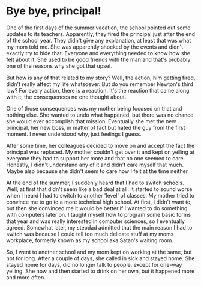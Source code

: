 # Bye bye, principal!

One of the first days of the summer vacation, the school pointed out some updates to its teachers. Apparently, they fired the principal just after the end of the school year. They didn't give any explanation, at least that was what my mom told me. She was apparently shocked by the events and didn't exactly try to hide that. Everyone and everything needed to know how she felt about it. She used to be good friends with the man and that's probably one of the reasons why she got that upset.

But how is any of that related to my story? Well, the action, him getting fired, didn't really affect my life whatsoever. But do you remember Newton's third law? For every action, there is a reaction. It's the reaction that came along with it, the consequences no one thought about.

One of those consequences was my mother being focused on that and nothing else. She wanted to undo what happened, but there was no chance she would ever accomplish that mission. Eventually she met the new principal, her new boss, in matter of fact but hated the guy from the first moment. I never understood why, just feelings I guess.

After some time, her colleagues decided to move on and accept the fact the principal was replaced. My mother couldn't get over it and kept on yelling at everyone they had to support her more and that no one seemed to care. Honestly, I didn't understand any of it and didn't care myself that much. Maybe also because she didn't seem to care how I felt at the time neither.

At the end of the summer, I suddenly heard that I had to switch schools. Well, at first that didn't seem like a bad deal at all. It started to sound worse when I heard I had to switch to another 'level' of classes. My mother tried to convince me to go to a more technical high school. At first, I didn't want to, but then she convinced me it would be better if I wanted to do something with computers later on. I taught myself how to program some basic forms that year and was really interested in computer sciences, so I eventually agreed. Somewhat later, my stepdad admitted that the main reason I had to switch was because I could tell too much delicate stuff at my moms workplace, formerly known as my school aka Satan's waiting room.

So, I went to another school and my mom kept on working at the same, but not for long. After a couple of days, she called in sick and stayed home. She stayed home for days, did no longer talk to people, except for one-way yelling. She now and then started to drink on her own, but it happened more and more often.
